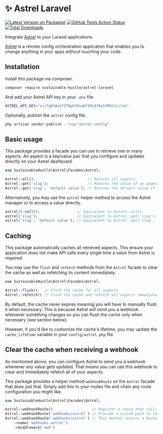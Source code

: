 # ✨ Astrel Laravel

[![Latest Version on Packagist](https://img.shields.io/packagist/v/sustainable-hustle/astrel-laravel.svg)](https://packagist.org/packages/sustainable-hustle/astrel-laravel)
[![GitHub Tests Action Status](https://img.shields.io/github/workflow/status/sustainable-hustle/astrel-laravel/Tests?label=tests)](https://github.com/sustainable-hustle/astrel-laravel/actions?query=workflow%3ATests+branch%3Amain)
[![Total Downloads](https://img.shields.io/packagist/dt/sustainable-hustle/astrel-laravel.svg)](https://packagist.org/packages/sustainable-hustle/astrel-laravel)

Integrate [Astrel](https://astrel.io) to your Laravel applications.

[Astrel](https://astrel.io) is a remote config orchestration application that enables you to change anything in your apps without touching your code.

## Installation

Install this package via composer.

```bash
composer require sustainable-hustle/astrel-laravel
```

And add your Astrel API key in your `.env` file.

```bash
ASTREL_API_KEY="sxjTgBJAxkT2TNyKf9vabFI0L07AyItM5o3iiloS"
```

Optionally, publish the `astrel` config file.

```bash
php artisan vendor:publish --tag="astrel-config"
```

## Basic usage

This package provides a facade you can use to retrieve one or many aspects. An aspect is a key/value pair that you configure and updates directly on your Astrel dashboard.

``` php
use SustainableHustle\Astrel\Facades\Astrel;

Astrel::all();                        // Returns all aspects.
Astrel::get('slug');                  // Returns the value of an aspect by giving its slug.
Astrel::get('slug', 'default value'); // Returns the default value if the given aspect has no value.
```

Alternatively, you may use the `astrel` helper method to access the Astrel manager or to access a value directly.

``` php
astrel()->all();                 // Equivalent to Astrel::all();
astrel('slug');                  // Equivalent to Astrel::get('slug');
astrel('slug', 'default value'); // Equivalent to Astrel::get('slug', 'default value');
```

## Caching

This package automatically caches all retrieved aspects. This ensure your application does not make API calls every single time a value from Astrel is required.

You may use the `flush` and `refetch` methods from the `Astrel` facade to clear the cache as well as refetching its content immediately.

``` php
use SustainableHustle\Astrel\Facades\Astrel;

Astrel::flush()   // Flush the cache for all aspects.
Astrel::refetch() // Flush the cache and refetch all aspects immediately.
```

By default, the cache never expires meaning you will have to manually flush it when necessary. This is because Astrel will send you a webhook whenever something changes so you can flush the cache only when necessary (see section below).

However, if you'd like to customize the cache's lifetime, you may update the `cache_lifetime` variable in your `config/astrel.php` file.

## Clear the cache when receiving a webhook

As mentioned above, you can configure Astrel to send you a webhook whenever any value gets updated. That means you can use this webhook to clear and immediately refetch all of your aspects.

This package provides a helper method `webhookRoute` on the `Astrel` facade that does just that. Simply add this to your routes file and chain any route configuration you might like.

``` php
use SustainableHustle\Astrel\Facades\Astrel;

Astrel::webhookRoute()                  // Register a route that calls `Astrel::refetch()` when triggered.
Astrel::webhookRoute('webhooks/astrel') // Provide a custom path to that route.
Astrel::webhookRoute('webhooks/astrel') // This method returns a Route object so you can chain anything you want.
    ->name('webhooks.astrel')
    ->middleware('web')
```
